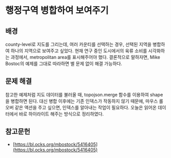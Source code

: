 # 행정구역 병합하여 보여주기

## 배경

county-level로 지도를 그리는데, 여러 카운티를 선택하는 경우, 선택된 지역을 병합하여 하나의 지역으로 보여주고 싶었다.
현재 연구 중인 도시에서의 육류 소비를 시각화하는 과정에서, metropolitan area를 표시해주어야 했다.
결론적으로 ​말하자면, Mike Bostoc의 예제를 그대로 따라하면 별 문제 없이 해결 가능하다.

## 문제 해결

참고한 예제처럼 지도 데이터를 불러올 때, topojson.merge 함수를 이용하여 shape을 병합하면 된다.
대신 병합 이후에는 기존 인덱스가 작동하지 않기 때문에, 마우스 롤오버 같은 액션을 주고 싶으면, 인덱스를 알아내는 작업이 필요하다.
오늘은 읽어온 데이터에서 바로 하이라이트 해주는 방식으로 정리하였다.

## 참고문헌

* [https://bl.ocks.org/mbostock/5416405](https://bl.ocks.org/mbostock/5416405)